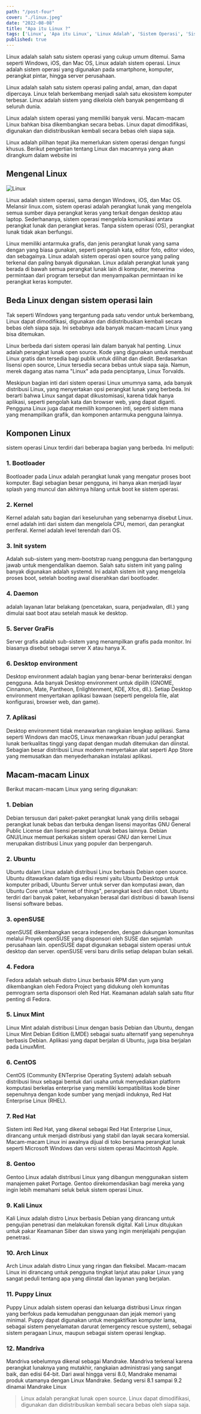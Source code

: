 ```yaml
---
path: "/post-four"
cover: "./linux.jpeg"
date: "2022-08-08"
title: "Apa itu Linux ?"
tags: ['Linux', 'Apa itu Linux', 'Linux Adalah', 'Sistem Operasi', 'Sistem Operasi Komputer']
published: true
---
```



Linux adalah salah satu sistem operasi yang cukup umum ditemui. Sama seperti Windows, iOS, dan Mac OS, Linux adalah sistem operasi. Linux adalah sistem operasi yang digunakan pada smartphone, komputer, perangkat pintar, hingga server perusahaan.

Linux adalah salah satu sistem operasi paling andal, aman, dan dapat dipercaya. Linux telah berkembang menjadi salah satu ekosistem komputer terbesar. Linux adalah sistem yang dikelola oleh banyak pengembang di seluruh dunia.

Linux adalah sistem operasi yang memiliki banyak versi. Macam-macam Linux bahkan bisa dikembangkan secara bebas. Linux dapat dimodifikasi, digunakan dan didistribusikan kembali secara bebas oleh siapa saja.

Linux adalah pilihan tepat jika memerlukan sistem operasi dengan fungsi khusus. Berikut pengertian tentang Linux dan macamnya yang akan dirangkum dalam website ini

## Mengenal Linux

![Linux](./linux1.jpeg)

Linux adalah sistem operasi, sama dengan Windows, iOS, dan Mac OS. Melansir linux.com, sistem operasi adalah perangkat lunak yang mengelola semua sumber daya perangkat keras yang terkait dengan desktop atau laptop. Sederhananya, sistem operasi mengelola komunikasi antara perangkat lunak dan perangkat keras. Tanpa sistem operasi (OS), perangkat lunak tidak akan berfungsi.

Linux memiliki antarmuka grafis, dan jenis perangkat lunak yang sama dengan yang biasa gunakan, seperti pengolah kata, editor foto, editor video, dan sebagainya. Linux adalah sistem operasi open source yang paling terkenal dan paling banyak digunakan. Linux adalah perangkat lunak yang berada di bawah semua perangkat lunak lain di komputer, menerima permintaan dari program tersebut dan menyampaikan permintaan ini ke perangkat keras komputer.

## Beda Linux dengan sistem operasi lain

Tak seperti Windows yang tergantung pada satu vendor untuk berkembang, Linux dapat dimodifikasi, digunakan dan didistribusikan kembali secara bebas oleh siapa saja. Ini sebabnya ada banyak macam-macam Linux yang bisa ditemukan.

Linux berbeda dari sistem operasi lain dalam banyak hal penting. Linux adalah perangkat lunak open source. Kode yang digunakan untuk membuat Linux gratis dan tersedia bagi publik untuk dilihat dan diedit. Berdasarkan lisensi open source, Linux tersedia secara bebas untuk siapa saja. Namun, merek dagang atas nama "Linux" ada pada penciptanya, Linux Torvalds.

Meskipun bagian inti dari sistem operasi Linux umumnya sama, ada banyak distribusi Linux, yang menyertakan opsi perangkat lunak yang berbeda. Ini berarti bahwa Linux sangat dapat dikustomisasi, karena tidak hanya aplikasi, seperti pengolah kata dan browser web, yang dapat diganti. Pengguna Linux juga dapat memilih komponen inti, seperti sistem mana yang menampilkan grafik, dan komponen antarmuka pengguna lainnya.

## Komponen Linux
sistem operasi Linux terdiri dari beberapa bagian yang berbeda. Ini meliputi:

### 1. Bootloader
Bootloader pada Linux adalah perangkat lunak yang mengatur proses boot komputer. Bagi sebagian besar pengguna, ini hanya akan menjadi layar splash yang muncul dan akhirnya hilang untuk boot ke sistem operasi.

### 2. Kernel
Kernel adalah satu bagian dari keseluruhan yang sebenarnya disebut Linux. ernel adalah inti dari sistem dan mengelola CPU, memori, dan perangkat periferal. Kernel adalah level terendah dari OS.

### 3. Init system
Adalah sub-sistem yang mem-bootstrap ruang pengguna dan bertanggung jawab untuk mengendalikan daemon. Salah satu sistem init yang paling banyak digunakan adalah systemd. Ini adalah sistem init yang mengelola proses boot, setelah booting awal diserahkan dari bootloader.

### 4. Daemon
adalah layanan latar belakang (pencetakan, suara, penjadwalan, dll.) yang dimulai saat boot atau setelah masuk ke desktop.

### 5. Server GraFis
Server grafis adalah sub-sistem yang menampilkan grafis pada monitor. Ini biasanya disebut sebagai server X atau hanya X.

### 6. Desktop environment
Desktop environment adalah bagian yang benar-benar berinteraksi dengan pengguna. Ada banyak Desktop environment untuk dipilih (GNOME, Cinnamon, Mate, Pantheon, Enlightenment, KDE, Xfce, dll.). Setiap Desktop environment menyertakan aplikasi bawaan (seperti pengelola file, alat konfigurasi, browser web, dan game).

### 7. Aplikasi
Desktop environment tidak menawarkan rangkaian lengkap aplikasi. Sama seperti Windows dan macOS, Linux menawarkan ribuan judul perangkat lunak berkualitas tinggi yang dapat dengan mudah ditemukan dan diinstal. Sebagian besar distribusi Linux modern menyertakan alat seperti App Store yang memusatkan dan menyederhanakan instalasi aplikasi.

## Macam-macam Linux
Berikut macam-macam Linux yang sering digunakan:

### 1. Debian
Debian tersusun dari paket-paket perangkat lunak yang dirilis sebagai perangkat lunak bebas dan terbuka dengan lisensi mayoritas GNU General Public License dan lisensi perangkat lunak bebas lainnya. Debian GNU/Linux memuat perkakas sistem operasi GNU dan kernel Linux merupakan distribusi Linux yang populer dan berpengaruh.

### 2. Ubuntu
Ubuntu dalam Linux adalah distribusi Linux berbasis Debian open source. Ubuntu ditawarkan dalam tiga edisi resmi yaitu Ubuntu Desktop untuk komputer pribadi, Ubuntu Server untuk server dan komputasi awan, dan Ubuntu Core untuk "internet of things", perangkat kecil dan robot. Ubuntu terdiri dari banyak paket, kebanyakan berasal dari distribusi di bawah lisensi lisensi software bebas.

### 3. openSUSE
openSUSE dikembangkan secara independen, dengan dukungan komunitas melalui Proyek openSUSE yang disponsori oleh SUSE dan sejumlah perusahaan lain. openSUSE dapat digunakan sebagai sistem operasi untuk desktop dan server. openSUSE versi baru dirilis setiap delapan bulan sekali.

### 4. Fedora
Fedora adalah sebuah distro Linux berbasis RPM dan yum yang dikembangkan oleh Fedora Project yang didukung oleh komunitas pemrogram serta disponsori oleh Red Hat. Keamanan adalah salah satu fitur penting di Fedora.

### 5. Linux Mint
Linux Mint adalah distribusi Linux dengan basis Debian dan Ubuntu, dengan Linux Mint Debian Edition (LMDE) sebagai suatu alternatif yang sepenuhnya berbasis Debian. Aplikasi yang dapat berjalan di Ubuntu, juga bisa berjalan pada LinuxMint.

### 6. CentOS
CentOS (Community ENTerprise Operating System) adalah sebuah distribusi linux sebagai bentuk dari usaha untuk menyediakan platform komputasi berkelas enterprise yang memiliki kompatibilitas kode biner sepenuhnya dengan kode sumber yang menjadi induknya, Red Hat Enterprise Linux (RHEL).

### 7. Red Hat
Sistem inti Red Hat, yang dikenal sebagai Red Hat Enterprise Linux, dirancang untuk menjadi distribusi yang stabil dan layak secara komersial. Macam-macam Linux ini awalnya dijual di toko bersama perangkat lunak seperti Microsoft Windows dan versi sistem operasi Macintosh Apple.

### 8. Gentoo
Gentoo Linux adalah distribusi Linux yang dibangun menggunakan sistem manajemen paket Portage. Gentoo direkomendasikan bagi mereka yang ingin lebih memahami seluk beluk sistem operasi Linux.

### 9. Kali Linux
Kali Linux adalah distro Linux berbasis Debian yang dirancang untuk pengujian penetrasi dan melakukan forensik digital. Kali Linux ditujukan untuk pakar Keamanan Siber dan siswa yang ingin menjelajahi pengujian penetrasi.

### 10. Arch Linux
Arch Linux adalah distro Linux yang ringan dan fleksibel. Macam-macam Linux ini dirancang untuk pengguna tingkat lanjut atau pakar Linux yang sangat peduli tentang apa yang diinstal dan layanan yang berjalan.

### 11. Puppy Linux
Puppy Linux adalah sistem operasi dan keluarga distribusi Linux ringan yang berfokus pada kemudahan penggunaan dan jejak memori yang minimal. Puppy dapat digunakan untuk mengaktifkan komputer lama, sebagai sistem penyelamatan darurat (emergency rescue system), sebagai sistem peragaan Linux, maupun sebagai sistem operasi lengkap.

### 12. Mandriva
Mandriva sebelumnya dikenal sebagai Mandrake. Mandriva terkenal karena perangkat lunaknya yang mutakhir, rangkaian administrasi yang sangat baik, dan edisi 64-bit. Dari awal hingga versi 8.0, Mandrake menamai produk utamanya dengan Linux Mandrake. Sedang versi 8.1 sampai 9.2 dinamai Mandrake Linux

> Linux adalah perangkat lunak open source. Linux dapat dimodifikasi, digunakan dan didistribusikan kembali secara bebas oleh siapa saja.
